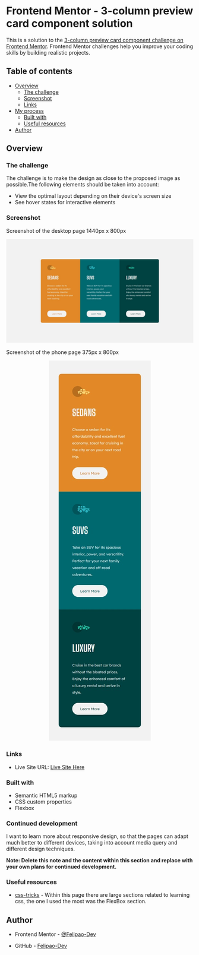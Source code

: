 # Frontend Mentor - 3-column preview card component solution

This is a solution to the [3-column preview card component challenge on Frontend Mentor](https://www.frontendmentor.io/challenges/3column-preview-card-component-pH92eAR2-). Frontend Mentor challenges help you improve your coding skills by building realistic projects. 

## Table of contents

- [Overview](#overview)
  - [The challenge](#the-challenge)
  - [Screenshot](#screenshot)
  - [Links](#links)
- [My process](#my-process)
  - [Built with](#built-with)
  - [Useful resources](#useful-resources)
- [Author](#author)


## Overview

### The challenge

The challenge is to make the design as close to the proposed image as possible.The following elements should be taken into account: 

- View the optimal layout depending on their device's screen size
- See hover states for interactive elements

### Screenshot
Screenshot of the desktop page 1440px x 800px 

![Screenshot of the desktop page](./screenshots/screenshotDesktop.jpeg)

Screenshot of the phone page 375px x 800px 

<p align="center">
  <img  src="./screenshots/screenshotPhone.jpeg">
</p>

### Links

- Live Site URL: [Live Site Here](https://3-columns-felipaodev.netlify.app/)

### Built with

- Semantic HTML5 markup
- CSS custom properties
- Flexbox

### Continued development

I want to learn more about responsive design, so that the pages can adapt much better to different devices, taking into account media query and different design techniques.

**Note: Delete this note and the content within this section and replace with your own plans for continued development.**

### Useful resources

- [css-tricks](https://css-tricks.com/) - Within this page there are large sections related to learning css, the one I used the most was the FlexBox section. 

## Author

- Frontend Mentor - [@Felipao-Dev](https://www.frontendmentor.io/profile/Felipao-Dev)

- GitHub - [Felipao-Dev](https://github.com/Felipao-Dev)
